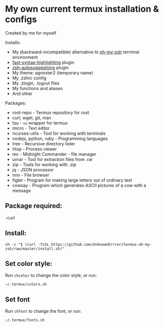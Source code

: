 # My own current termux installation & configs

Created by me for myself

Installs:
* My (backward-incompatible) alternative to [oh-my-zsh](https://github.com/robbyrussell/oh-my-zsh) terminal environment
* [fast-syntax-highlighting](https://github.com/zdharma/fast-syntax-highlighting) plugin
* [zsh-autosuggestions](https://github.com/zsh-users/zsh-autosuggestions) plugin
* My theme: agnoster2 (temporary name)
* My .zshrc config
* My .zlogin, .logout files
* My functions and aliases
* And other

Packages:
* root-repo - Termux repository for root
* curl, wget, git, man
* tsu           - `su` wrapper for termux
* micro         - Text editor
* ncurses-utils - Tool for working with terminals
* nodejs, python, ruby - Programming languages
* tree      - Recursive directory lister
* htop      - Process viewer
* mc        - Midnight Commander - file manager
* unrar     - Tool for extraction files from .rar
* zip       - Tools for working with .zip
* jq        - JSON processor
* nnn       - File browser
* figlet    - Program for making large letters out of ordinary text
* cowsay    - Program which generates ASCII pictures of a cow with a message


## Package required:
-curl

## Install:
```shell
sh -c "$ (curl -fsSL https://github.com/UnknownErrror/termux-oh-my-zsh/raw/master/install.sh)"
```


## Set color style:
Run `chcolor` to change the color style, or run:
```shell
~/.termux/colors.sh
```

## Set font
Run `chfont` to change the font, or run:
```shell
~/.termux/fonts.sh
```
